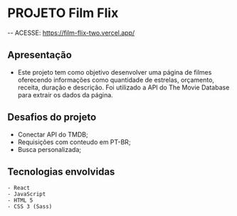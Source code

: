 # PROJETO Film Flix
 -- ACESSE: https://film-flix-two.vercel.app/

## Apresentação
-   Este projeto tem como objetivo desenvolver uma página de filmes oferecendo informações como quantidade de estrelas, orçamento, receita, duração e descrição. Foi utilizado a API do The Movie Database para extrair os dados da página.

## Desafios do projeto
*   Conectar API do TMDB;
*   Requisições com conteudo em PT-BR;
*   Busca personalizada;

## Tecnologias envolvidas
    - React
    - JavaScript
    - HTML 5
    - CSS 3 (Sass)

